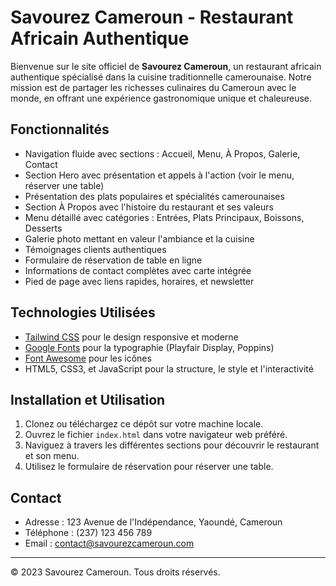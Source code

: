 # Savourez Cameroun - Restaurant Africain Authentique

Bienvenue sur le site officiel de **Savourez Cameroun**, un restaurant africain authentique spécialisé dans la cuisine traditionnelle camerounaise. Notre mission est de partager les richesses culinaires du Cameroun avec le monde, en offrant une expérience gastronomique unique et chaleureuse.

## Fonctionnalités

- Navigation fluide avec sections : Accueil, Menu, À Propos, Galerie, Contact
- Section Hero avec présentation et appels à l'action (voir le menu, réserver une table)
- Présentation des plats populaires et spécialités camerounaises
- Section À Propos avec l'histoire du restaurant et ses valeurs
- Menu détaillé avec catégories : Entrées, Plats Principaux, Boissons, Desserts
- Galerie photo mettant en valeur l'ambiance et la cuisine
- Témoignages clients authentiques
- Formulaire de réservation de table en ligne
- Informations de contact complètes avec carte intégrée
- Pied de page avec liens rapides, horaires, et newsletter

## Technologies Utilisées

- [Tailwind CSS](https://tailwindcss.com/) pour le design responsive et moderne
- [Google Fonts](https://fonts.google.com/) pour la typographie (Playfair Display, Poppins)
- [Font Awesome](https://fontawesome.com/) pour les icônes
- HTML5, CSS3, et JavaScript pour la structure, le style et l'interactivité

## Installation et Utilisation

1. Clonez ou téléchargez ce dépôt sur votre machine locale.
2. Ouvrez le fichier `index.html` dans votre navigateur web préféré.
3. Naviguez à travers les différentes sections pour découvrir le restaurant et son menu.
4. Utilisez le formulaire de réservation pour réserver une table.

## Contact

- Adresse : 123 Avenue de l'Indépendance, Yaoundé, Cameroun
- Téléphone : (237) 123 456 789
- Email : contact@savourezcameroun.com

---

© 2023 Savourez Cameroun. Tous droits réservés.
